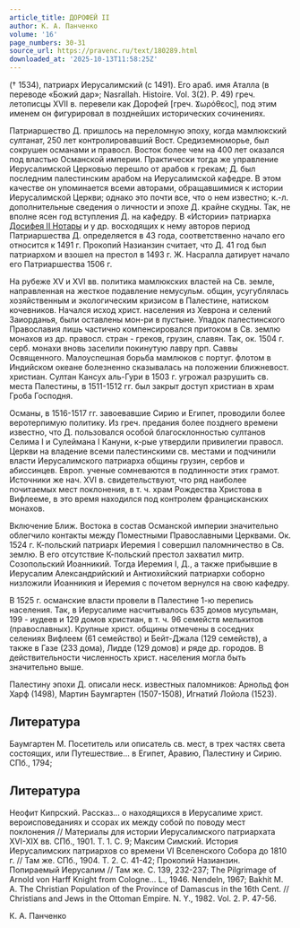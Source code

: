 ```yaml
---
article_title: ДОРОФЕЙ II
author: К. А. Панченко
volume: '16'
page_numbers: 30-31
source_url: https://pravenc.ru/text/180289.html
downloaded_at: '2025-10-13T11:58:25Z'
---
```


(† 1534), патриарх Иерусалимский (с 1491). Его араб. имя Аталла (в переводе «Божий дар»; Nasrallah. Histoire. Vol. 3(2). P. 49) греч. летописцы XVII в. перевели как Дорофей [греч. Ϫωρόθεος], под этим именем он фигурировал в позднейших исторических сочинениях.

Патриаршество Д. пришлось на переломную эпоху, когда мамлюкский султанат, 250 лет контролировавший Вост. Средиземноморье, был сокрушен османами и правосл. Восток более чем на 400 лет оказался под властью Османской империи. Практически тогда же управление Иерусалимской Церковью перешло от арабов к грекам; Д. был последним палестинским арабом на Иерусалимской кафедре. В этом качестве он упоминается всеми авторами, обращавшимися к истории Иерусалимской Церкви; однако это почти все, что о нем известно; к.-л. дополнительные сведения о личности и эпохе Д. крайне скудны. Так, не вполне ясен год вступления Д. на кафедру. В «Истории» патриарха [Досифея II Нотары](<https://pravenc.ru/text/ДОСИФЕЙ II НОТАРА.html>) и у др. восходящих к нему авторов период Патриаршества Д. определяется в 43 года, соответственно начало его относится к 1491 г. Прокопий Назианзин считает, что Д. 41 год был патриархом и взошел на престол в 1493 г. Ж. Насралла датирует начало его Патриаршества 1506 г.

На рубеже XV и XVI вв. политика мамлюкских властей на Св. земле, направленная на жесткое подавление немусульм. общин, усугублялась хозяйственным и экологическим кризисом в Палестине, натиском кочевников. Начался исход христ. населения из Хеврона и селений Заиорданья, были оставлены мон-ри в пустыне. Упадок палестинского Православия лишь частично компенсировался притоком в Св. землю монахов из др. правосл. стран - греков, грузин, славян. Так, ок. 1504 г. серб. монахи вновь заселили покинутую лавру прп. Саввы Освященного. Малоуспешная борьба мамлюков с португ. флотом в Индийском океане болезненно сказывалась на положении ближневост. христиан. Султан Кансух аль-Гури в 1503 г. угрожал разрушить св. места Палестины, в 1511-1512 гг. был закрыт доступ христиан в храм Гроба Господня.

Османы, в 1516-1517 гг. завоевавшие Сирию и Египет, проводили более веротерпимую политику. Из греч. предания более позднего времени известно, что Д. пользовался особой благосклонностью султанов Селима I и Сулеймана I Кануни, к-рые утвердили привилегии правосл. Церкви на владение всеми палестинскими св. местами и подчинили власти Иерусалимского патриарха общины грузин, сербов и абиссинцев. Европ. ученые сомневаются в подлинности этих грамот. Источники же нач. XVI в. свидетельствуют, что ряд наиболее почитаемых мест поклонения, в т. ч. храм Рождества Христова в Вифлееме, в это время находился под контролем францисканских монахов.

Включение Ближ. Востока в состав Османской империи значительно облегчило контакты между Поместными Православными Церквами. Ок. 1524 г. К-польский патриарх Иеремия I совершил паломничество в Св. землю. В его отсутствие К-польский престол захватил митр. Созопольский Иоанникий. Тогда Иеремия I, Д., а также прибывшие в Иерусалим Александрийский и Антиохийский патриархи соборно низложили Иоанникия и Иеремия с почетом вернулся на свою кафедру.

В 1525 г. османские власти провели в Палестине 1-ю перепись населения. Так, в Иерусалиме насчитывалось 635 домов мусульман, 199 - иудеев и 129 домов христиан, в т. ч. 96 семейств мелькитов (православных). Крупные христ. общины отмечены в соседних селениях Вифлеем (61 семейство) и Бейт-Джала (129 семейств), а также в Газе (233 дома), Лидде (129 домов) и ряде др. городов. В действительности численность христ. населения могла быть значительно выше.

Палестину эпохи Д. описали неск. известных паломников: Арнольд фон Харф (1498), Мартин Баумгартен (1507-1508), Игнатий Лойола (1523).

## Литература

Баумгартен М. Посетитель или описатель св. мест, в трех частях света состоящих, или Путешествие... в Египет, Аравию, Палестину и Сирию. СПб., 1794;

## Литература

Неофит Кипрский. Рассказ... о находящихся в Иерусалиме христ. вероисповеданиях и ссорах их между собой по поводу мест поклонения // Материалы для истории Иерусалимского патриархата XVI-XIX вв. СПб., 1901. Т. 1. С. 9; Максим Симский. История Иерусалимских патриархов со времени VI Вселенского Собора до 1810 г. // Там же. СПб., 1904. Т. 2. С. 41-42; Прокопий Назианзин. Попираемый Иерусалим // Там же. С. 139, 232-237; The Pilgrimage of Arnold von Harff Knight from Cologne… L., 1946. Nendeln, 1967; Bakhit M. A. The Christian Population of the Province of Damascus in the 16th Cent. // Christians and Jews in the Ottoman Empire. N. Y., 1982. Vol. 2. P. 47-56.

К. А. Панченко
